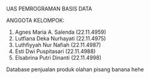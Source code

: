 UAS PEMROGRAMAN BASIS DATA 

ANGGOTA KELOMPOK:
1. Agnes Maria A. Salenda	(22.11.4959)
2. Lutfiana Deka Nurhayati (22.11.4975)
3. Luthfiyyah Nur Nafiah (22.11.4987)
4. Esti Dwi Puspitasari (22.11.4988)
5. Elsabrina Putri Dinanti (22.11.4998)

Database penjualan produk olahan pisang banana hehe
